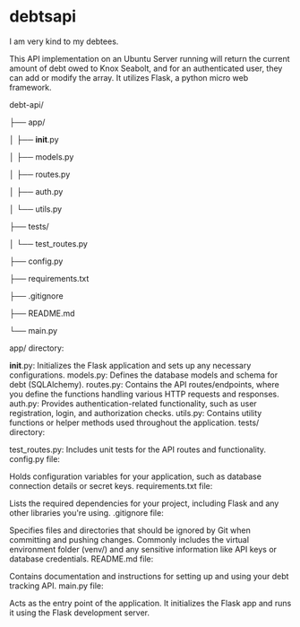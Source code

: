 # debtsapi
I am very kind to my debtees.

This API implementation on an Ubuntu Server running will return the current amount of debt owed to Knox Seabolt, and for an authenticated user, they can add or modify the array. It utilizes Flask, a python micro web framework.

debt-api/

├── app/

│   ├── __init__.py

│   ├── models.py

│   ├── routes.py

│   ├── auth.py

│   └── utils.py

├── tests/

│   └── test_routes.py

├── config.py

├── requirements.txt

├── .gitignore

├── README.md

└── main.py

app/ directory:

__init__.py: Initializes the Flask application and sets up any necessary configurations.
models.py: Defines the database models and schema for debt (SQLAlchemy).
routes.py: Contains the API routes/endpoints, where you define the functions handling various HTTP requests and responses.
auth.py: Provides authentication-related functionality, such as user registration, login, and authorization checks.
utils.py: Contains utility functions or helper methods used throughout the application.
tests/ directory:

test_routes.py: Includes unit tests for the API routes and functionality.
config.py file:

Holds configuration variables for your application, such as database connection details or secret keys.
requirements.txt file:

Lists the required dependencies for your project, including Flask and any other libraries you're using.
.gitignore file:

Specifies files and directories that should be ignored by Git when committing and pushing changes. Commonly includes the virtual environment folder (venv/) and any sensitive information like API keys or database credentials.
README.md file:

Contains documentation and instructions for setting up and using your debt tracking API.
main.py file:

Acts as the entry point of the application. It initializes the Flask app and runs it using the Flask development server.
